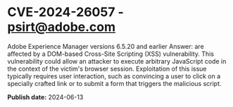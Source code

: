 # CVE-2024-26057 - psirt@adobe.com

Adobe Experience Manager versions 6.5.20 and earlier Answer: are affected by a DOM-based Cross-Site Scripting (XSS) vulnerability. This vulnerability could allow an attacker to execute arbitrary JavaScript code in the context of the victim's browser session. Exploitation of this issue typically requires user interaction, such as convincing a user to click on a specially crafted link or to submit a form that triggers the malicious script.

**Publish date:** 2024-06-13

